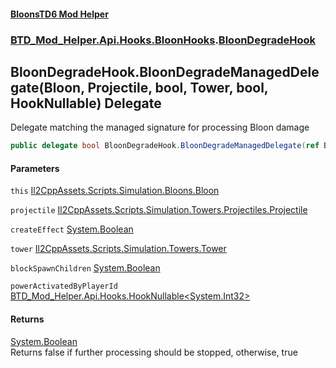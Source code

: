 #### [BloonsTD6 Mod Helper](README.md 'README')
### [BTD_Mod_Helper.Api.Hooks.BloonHooks](README.md#BTD_Mod_Helper.Api.Hooks.BloonHooks 'BTD_Mod_Helper.Api.Hooks.BloonHooks').[BloonDegradeHook](BTD_Mod_Helper.Api.Hooks.BloonHooks.BloonDegradeHook.md 'BTD_Mod_Helper.Api.Hooks.BloonHooks.BloonDegradeHook')

## BloonDegradeHook.BloonDegradeManagedDelegate(Bloon, Projectile, bool, Tower, bool, HookNullable<int>) Delegate

Delegate matching the managed signature for processing Bloon damage

```csharp
public delegate bool BloonDegradeHook.BloonDegradeManagedDelegate(ref Bloon @this, ref Projectile projectile, ref bool createEffect, ref Tower tower, ref bool blockSpawnChildren, ref BTD_Mod_Helper.Api.Hooks.HookNullable<int> powerActivatedByPlayerId);
```
#### Parameters

<a name='BTD_Mod_Helper.Api.Hooks.BloonHooks.BloonDegradeHook.BloonDegradeManagedDelegate(Bloon,Projectile,bool,Tower,bool,BTD_Mod_Helper.Api.Hooks.HookNullable_int_).this'></a>

`this` [Il2CppAssets.Scripts.Simulation.Bloons.Bloon](https://docs.microsoft.com/en-us/dotnet/api/Il2CppAssets.Scripts.Simulation.Bloons.Bloon 'Il2CppAssets.Scripts.Simulation.Bloons.Bloon')

<a name='BTD_Mod_Helper.Api.Hooks.BloonHooks.BloonDegradeHook.BloonDegradeManagedDelegate(Bloon,Projectile,bool,Tower,bool,BTD_Mod_Helper.Api.Hooks.HookNullable_int_).projectile'></a>

`projectile` [Il2CppAssets.Scripts.Simulation.Towers.Projectiles.Projectile](https://docs.microsoft.com/en-us/dotnet/api/Il2CppAssets.Scripts.Simulation.Towers.Projectiles.Projectile 'Il2CppAssets.Scripts.Simulation.Towers.Projectiles.Projectile')

<a name='BTD_Mod_Helper.Api.Hooks.BloonHooks.BloonDegradeHook.BloonDegradeManagedDelegate(Bloon,Projectile,bool,Tower,bool,BTD_Mod_Helper.Api.Hooks.HookNullable_int_).createEffect'></a>

`createEffect` [System.Boolean](https://docs.microsoft.com/en-us/dotnet/api/System.Boolean 'System.Boolean')

<a name='BTD_Mod_Helper.Api.Hooks.BloonHooks.BloonDegradeHook.BloonDegradeManagedDelegate(Bloon,Projectile,bool,Tower,bool,BTD_Mod_Helper.Api.Hooks.HookNullable_int_).tower'></a>

`tower` [Il2CppAssets.Scripts.Simulation.Towers.Tower](https://docs.microsoft.com/en-us/dotnet/api/Il2CppAssets.Scripts.Simulation.Towers.Tower 'Il2CppAssets.Scripts.Simulation.Towers.Tower')

<a name='BTD_Mod_Helper.Api.Hooks.BloonHooks.BloonDegradeHook.BloonDegradeManagedDelegate(Bloon,Projectile,bool,Tower,bool,BTD_Mod_Helper.Api.Hooks.HookNullable_int_).blockSpawnChildren'></a>

`blockSpawnChildren` [System.Boolean](https://docs.microsoft.com/en-us/dotnet/api/System.Boolean 'System.Boolean')

<a name='BTD_Mod_Helper.Api.Hooks.BloonHooks.BloonDegradeHook.BloonDegradeManagedDelegate(Bloon,Projectile,bool,Tower,bool,BTD_Mod_Helper.Api.Hooks.HookNullable_int_).powerActivatedByPlayerId'></a>

`powerActivatedByPlayerId` [BTD_Mod_Helper.Api.Hooks.HookNullable&lt;](BTD_Mod_Helper.Api.Hooks.HookNullable_T_.md 'BTD_Mod_Helper.Api.Hooks.HookNullable<T>')[System.Int32](https://docs.microsoft.com/en-us/dotnet/api/System.Int32 'System.Int32')[&gt;](BTD_Mod_Helper.Api.Hooks.HookNullable_T_.md 'BTD_Mod_Helper.Api.Hooks.HookNullable<T>')

#### Returns
[System.Boolean](https://docs.microsoft.com/en-us/dotnet/api/System.Boolean 'System.Boolean')  
Returns false if further processing should be stopped, otherwise, true